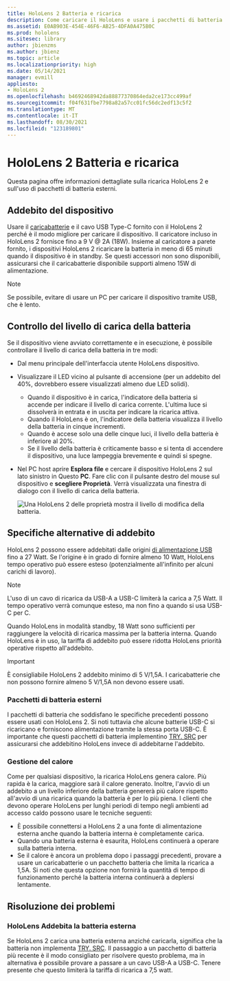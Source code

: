 ```yaml
---
title: HoloLens 2 Batteria e ricarica
description: Come caricare il HoloLens e usare i pacchetti di batteria esterni.
ms.assetid: E0AB903E-454E-46F6-AB25-4DFA0A475B0C
ms.prod: hololens
ms.sitesec: library
author: jbienzms
ms.author: jbienz
ms.topic: article
ms.localizationpriority: high
ms.date: 05/14/2021
manager: evmill
appliesto:
- HoloLens 2
ms.openlocfilehash: b4692468942da88877370864eda2ce173cc499af
ms.sourcegitcommit: f04f631fbe7798a82a57cc01fc56dc2edf13c5f2
ms.translationtype: MT
ms.contentlocale: it-IT
ms.lasthandoff: 08/30/2021
ms.locfileid: "123189801"
---
```

# <a name="hololens-2-battery-and-charging"></a>HoloLens 2 Batteria e ricarica

Questa pagina offre informazioni dettagliate sulla ricarica HoloLens 2 e sull'uso di pacchetti di batteria esterni.

## <a name="charging-the-device"></a>Addebito del dispositivo

Usare il [caricabatterie](https://www.microsoft.com/en-us/p/microsoft-hololens-2-usb-c-charger-cable/8vj21f2z8pk5?rtc=1) e il cavo USB Type-C fornito con il HoloLens 2 perché è il modo migliore per caricare il dispositivo. Il caricatore incluso in HoloLens 2 fornisce fino a 9 V @ 2A (18W). Insieme al caricatore a parete fornito, i dispositivi HoloLens 2 ricaricare la batteria in meno di 65 minuti quando il dispositivo è in standby. Se questi accessori non sono disponibili, assicurarsi che il caricabatterie disponibile supporti almeno 15W di alimentazione.

> [!NOTE]
> Se possibile, evitare di usare un PC per caricare il dispositivo tramite USB, che è lento.

## <a name="checking-the-battery-charge-level"></a>Controllo del livello di carica della batteria
Se il dispositivo viene avviato correttamente e in esecuzione, è possibile controllare il livello di carica della batteria in tre modi:

- Dal menu principale dell'interfaccia utente HoloLens dispositivo.
- Visualizzare il LED vicino al pulsante di accensione (per un addebito del 40%, dovrebbero essere visualizzati almeno due LED solidi).
    - Quando il dispositivo è in carica, l'indicatore della batteria si accende per indicare il livello di carica corrente.  L'ultima luce si dissolverà in entrata e in uscita per indicare la ricarica attiva.
    - Quando il HoloLens è on, l'indicatore della batteria visualizza il livello della batteria in cinque incrementi.
    - Quando è accese solo una delle cinque luci, il livello della batteria è inferiore al 20%.
    - Se il livello della batteria è criticamente basso e si tenta di accendere il dispositivo, una luce lampeggia brevemente e quindi si spegne.
- Nel PC host aprire **Esplora file** e cercare il dispositivo HoloLens 2 sul lato sinistro in Questo **PC**. Fare clic con il pulsante destro del mouse sul dispositivo e **scegliere Proprietà**. Verrà visualizzata una finestra di dialogo con il livello di carica della batteria.

   ![Una HoloLens 2 delle proprietà mostra il livello di modifica della batteria.](images/ResetRecovery2.png)

## <a name="alternative-charging-specifications"></a>Specifiche alternative di addebito

HoloLens 2 possono essere addebitati dalle origini [di alimentazione USB](https://www.usb.org/usb-charger-pd) fino a 27 Watt. Se l'origine è in grado di fornire almeno 10 Watt, HoloLens tempo operativo può essere esteso (potenzialmente all'infinito per alcuni carichi di lavoro). 

> [!NOTE]
> L'uso di un cavo di ricarica da USB-A a USB-C limiterà la carica a 7,5 Watt. Il tempo operativo verrà comunque esteso, ma non fino a quando si usa USB-C per C.

Quando HoloLens in modalità standby, 18 Watt sono sufficienti per raggiungere la velocità di ricarica massima per la batteria interna. Quando HoloLens è in uso, la tariffa di addebito può essere ridotta HoloLens priorità operative rispetto all'addebito.

> [!IMPORTANT]
> È consigliabile HoloLens 2 addebito minimo di 5 V/1,5A. I caricabatterie che non possono fornire almeno 5 V/1,5A non devono essere usati. 

### <a name="external-battery-packs"></a>Pacchetti di batteria esterni

I pacchetti di batteria che soddisfano le specifiche precedenti possono essere usati con HoloLens 2. Si noti tuttavia che alcune batterie USB-C si ricaricano e forniscono alimentazione tramite la stessa porta USB-C. È importante che questi pacchetti di batteria implementino [TRY. SRC](https://usb.org/document-library/usb-type-cr-cable-and-connector-specification-revision-20) per assicurarsi che addebitino HoloLens invece di addebitarne l'addebito. 

### <a name="managing-heat"></a>Gestione del calore

Come per qualsiasi dispositivo, la ricarica HoloLens genera calore. Più rapida è la carica, maggiore sarà il calore generato. Inoltre, l'avvio di un addebito a un livello inferiore della batteria genererà più calore rispetto all'avvio di una ricarica quando la batteria è per lo più piena. I clienti che devono operare HoloLens per lunghi periodi di tempo negli ambienti ad accesso caldo possono usare le tecniche seguenti:

- È possibile connettersi a HoloLens 2 a una fonte di alimentazione esterna anche quando la batteria interna è completamente carica.
- Quando una batteria esterna è esaurita, HoloLens continuerà a operare sulla batteria interna.    
- Se il calore è ancora un problema dopo i passaggi precedenti, provare a usare un caricabatterie o un pacchetto batteria che limita la ricarica a 1,5A. Si noti che questa opzione non fornirà la quantità di tempo di funzionamento perché la batteria interna continuerà a deplersi lentamente.

## <a name="troubleshooting"></a>Risoluzione dei problemi


### <a name="hololens-charges-external-battery"></a>HoloLens Addebita la batteria esterna
Se HoloLens 2 carica una batteria esterna anziché caricarla, significa che la batteria non implementa [TRY. SRC](https://usb.org/document-library/usb-type-cr-cable-and-connector-specification-revision-20). Il passaggio a un pacchetto di batteria più recente è il modo consigliato per risolvere questo problema, ma in alternativa è possibile provare a passare a un cavo USB-A a USB-C. Tenere presente che questo limiterà la tariffa di ricarica a 7,5 watt.
